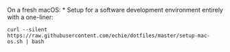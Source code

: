 On a fresh macOS: \* Setup for a software development environment entirely with a one-liner:

```
curl --silent https://raw.githubusercontent.com/echie/dotfiles/master/setup-mac-os.sh | bash
```

